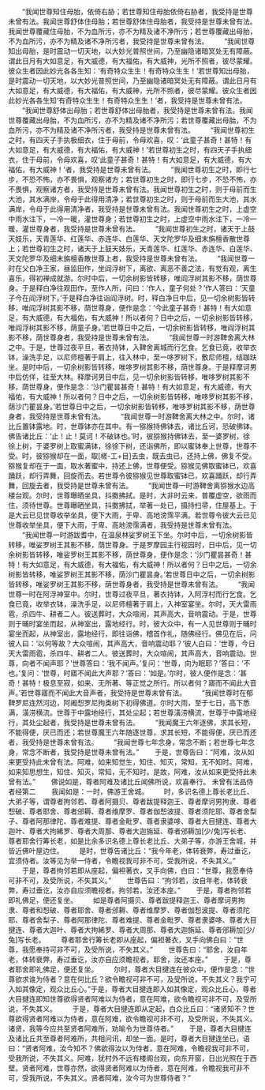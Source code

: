 <!-- { "loadSidebar": true } -->
　　“我闻世尊知住母胎，依倚右胁；若世尊知住母胎依倚右胁者，我受持是世尊未曾有法。我闻世尊舒体住母胎；若世尊舒体住母胎者，我受持是世尊未曾有法。我闻世尊覆藏住母胎，不为血所污，亦不为精及诸不净所污；若世尊覆藏出母胎，不为血所污，亦不为精及诸不净所污者，我受持是世尊未曾有法。
　　“我闻世尊知出母胎，是时震动一切天地，以大妙光普照世间，乃至幽隐诸暗冥处无有障蔽。谓此日月有大如意足，有大威德，有大福佑，有大威神，光所不照者，彼尽蒙耀。彼众生者因此妙光各各生知：‘有奇特众生生！有奇特众生生！’若世尊知出母胎，是时震动一切天地，以大妙光普照世间，乃至幽隐诸暗冥处无有障蔽。谓此日月有大如意足，有大威德，有大福佑，有大威神，光所不照者，彼尽蒙耀。彼众生者因此妙光各各生知‘有奇特众生生！有奇特众生生！’者，我受持是世尊未曾有法。
　　“我闻世尊舒体出母胎；若世尊舒体出母胎者，我受持是世尊未曾有法。我闻世尊覆藏出母胎，不为血所污，亦不为精及诸不净所污；若世尊覆藏出母胎，不为血所污，亦不为精及诸不净所污者，我受持是世尊未曾有法。
　　“我闻世尊初生之时，有四天子手执极细衣，住于母前，令母欢喜，叹：‘此童子甚奇！甚特！有大如意足，有大威德，有大福佑，有大威神！’若世尊初生之时，有四天子手执细衣，住于母前，令母欢喜，叹‘此童子甚奇！甚特！有大如意足，有大威德，有大福佑，有大威神！’者，我受持是世尊未曾有法。
　　“我闻世尊初生之时，即行七步，不恐不怖，亦不畏惧，观察诸方；若世尊初生之时，即行七步，不恐不怖，亦不畏惧，观察诸方者，我受持是世尊未曾有法。我闻世尊初生之时，则于母前而生大池，其水满岸，令母于此得用清净；若世尊初生之时，则于母前而生大池，其水满岸，令母于此得用清净者，我受持是世尊未曾有法。我闻世尊初生之时，上虚空中雨水注下，一冷一暖，灌世尊身；若世尊初生之时，上虚空中雨水注下，一冷一暖，灌世尊身者，我受持是世尊未曾有法。
　　“我闻世尊初生之时，诸天于上鼓天妓乐，天青莲华、红莲华、赤连华、白莲华、天文陀罗华及细末旃檀香散世尊上；若世尊初生之时，诸天于上鼓天妓乐，天青莲华、红莲华、赤连华、白莲华、天文陀罗华及细末旃檀香散世尊上者，我受持是世尊未曾有法。
　　“我闻世尊一时在父白净王家，昼监田作，坐阎浮树下，离欲、离恶不善之法，有觉有观，离生喜乐，得初禅成就游。尔时中后，一切余树影皆转移，唯阎浮树其影不移，荫世尊身。于是释白净往观田作，至作人所，问曰：‘作人，童子何处？’作人答曰：‘天童子今在阎浮树下。’于是释白净往诣阎浮树。时，释白净日中后，见一切余树影皆转移，唯阎浮树其影不移，荫世尊身，便作是念：‘今此童子甚奇！甚特！有大如意足，有大威德，有大福佑，有大威神！所以者何？日中之后，一切余树影皆转移，唯阎浮树其影不移，荫童子身。’若世尊日中之后，一切余树影皆转移，唯阎浮树其影不移，荫世尊身者，我受持是世尊未曾有法。
　　“我闻世尊一时游鞞舍离大林之中。于是，世尊过夜平旦，著衣持钵，入鞞舍离城而行乞食。乞食已竟，收举衣钵，澡洗手足，以尼师檀著于肩上，往入林中，至一哆罗树下，敷尼师檀，结跏趺坐。是时中后，一切余树影皆转移，唯哆罗树其影不移，荫世尊身。于是释摩诃男中后仿佯，往至大林。释摩诃男日中后，见一切余树影皆转移，唯哆罗树其影不移，荫世尊身，便作是念：‘沙门瞿昙甚奇！甚特！有大如意足，有大威德，有大福佑，有大威神！所以者何？日中之后，一切余树影皆转移，唯哆罗树其影不移，荫沙门瞿昙身。’若世尊日中之后，一切余树影皆转移，唯哆罗树其影不移，荫世尊身者，我受持是世尊未曾有法。
　　“我闻世尊一时游鞞舍离大林之中。尔时，诸比丘置钵露地。时，世尊钵亦在其中。有一猕猴持佛钵去，诸比丘诃，恐破佛钵。佛告诸比丘：‘止！止！莫诃！不破钵也。’时，彼猕猴持佛钵去，至一婆罗树，徐徐上树，于婆罗树上取蜜满钵，徐徐下树，还诣佛所，即以蜜钵奉上世尊，世尊不受。时，彼猕猴却在一面，取[槎-工+目]去虫，既去虫已，还持上佛，佛复不受。猕猴复却在于一面，取水著蜜中，持还上佛，世尊便受。猕猴见佛取蜜钵已，欢喜踊跃，却行弄舞，回旋而去。若世尊令彼猕猴见世尊取蜜钵已，欢喜踊跃，却行弄舞，回旋去者，我受持是世尊未曾有法。
　　“我闻世尊一时游鞞舍离猕猴水边高楼台观。尔时，世尊曝晒坐具，抖擞拂拭。是时，大非时云来，普覆虚空，欲雨而住，须待世尊。世尊曝晒坐具，抖擞拂拭，举著一处已，摄持扫帚，住屋基上。于是大云已见世尊收举坐具，便下大雨，于卑、高地滂霈平满。若世尊令彼大云已见世尊收举坐具，便下大雨，于卑、高地滂霈满者，我受持是世尊未曾有法。
　　“我闻世尊一时游跋耆中，在温泉林娑罗树王下坐。尔时中后，一切余树影皆转移，唯娑罗树王其影不移，荫世尊身。于是罗摩园主行视园时，日中后，见一切余树影皆转移，唯娑罗树王其影不移，荫世尊身，便作是念：‘沙门瞿昙甚奇！甚特！有大如意足，有大威德，有大福佑，有大威神！所以者何？日中之后，一切余树影皆转移，唯娑罗树王其影不移，荫沙门瞿昙身。’若世尊日中之后，一切余树影皆转移，唯娑罗树王其影不移，荫世尊身者，我受持是世尊未曾有法。
　　“我闻世尊一时在阿浮神室中。尔时，世尊过夜平旦，著衣持钵，入阿浮村而行乞食。乞食已竟，收举衣钵，澡洗手足，以尼师檀著于肩上，入神室宴坐。尔时，天大雷雨雹，杀四牛、耕者二人。彼送葬时，大众喧闹，其声高大，音响震动。于是，世尊则于晡时宴坐而起，从神室出，露地经行。时，彼大众中，有一人见世尊则于晡时宴坐而起，从神室出，露地经行，即往诣佛，稽首作礼，随佛经行。佛见在后，问彼人曰：‘以何等故？大众喧闹，其声高大，音响震动耶？’彼人白曰：‘世尊，今日天大雷雨雹，杀四牛、耕者二人。彼送葬时，大众喧闹，其声高大，音响震动。世尊，向者不闻声耶？’世尊答曰：‘我不闻声。’复问：‘世尊，向为眠耶？’答曰：‘不也。’复问：‘世尊，时寤不闻此大声耶？’答曰：‘如是。’尔时，彼人便作是念：‘甚奇！甚特！极息至寂，如来、无所著、等正觉之所行。所以者何？寤而不闻此大音声。’若世尊寤而不闻此大音声者，我受持是世尊未曾有法。
　　“我闻世尊时在郁鞞罗尼连然河边，阿阇惒罗尼拘类树下初得佛道。尔时大雨，至于七日，高下悉满，潢涝横流。世尊于中露地经行，其处尘起；若世尊潢涝横流，世尊于中露地经行，其处尘起者，我受持是世尊未曾有法。
　　“我闻魔王六年逐佛，求其长短，不能得便，厌已而还；若世尊魔王六年随逐世尊，求其长短，不能得便，厌已而还者，我受持是世尊未曾有法。
　　“我闻世尊七年念身，常念不断；若世尊七年念身，常念不断者，我受持是世尊未曾有法。”
　　于是，世尊告曰：“阿难，汝从如来更受持此未曾有法。阿难，如来知觉生，知住、知灭，常知，无不知时。阿难，如来知思想生，知住、知灭，常知，无不知时。是故，阿难，汝从如来更受持此未曾有法。”
　　佛说如是，尊者阿难及诸比丘闻佛所说，欢喜奉行。
未曾有法品侍者经第二
　　我闻如是：一时，佛游王舍城。
　　时，多识名德上尊长老比丘、大弟子等，谓尊者拘邻若、尊者阿摄贝、尊者跋提释迦王、尊者摩诃男拘隶、尊者惒破、尊者耶舍、尊者邠耨、尊者维摩罗、尊者伽惒波提、尊者须陀耶、尊者舍梨子、尊者阿那律陀、尊者难提、尊者金毗罗、尊者隶婆哆、尊者大目揵连、尊者大迦叶、尊者大拘絺罗、尊者大周那、尊者大迦旃延、尊者邠耨加[少/兔]写长老、尊者耶舍行筹长老，如是比余多识名德上尊长老比丘、大弟子等，亦游王舍城，并皆近佛叶屋边住。
　　是时，世尊告诸比丘：“我今年老，体转衰弊，寿过垂讫，宜须侍者。汝等见为举一侍者，令瞻视我可非不可，受我所说，不失其义。”
　　于是，尊者拘邻若即从座起，偏袒著衣，叉手向佛，白曰：“世尊，我愿奉侍可非不可，及受所说，不失其义。”
　　世尊告曰：“拘邻若，汝自年老，体转衰弊，寿过垂讫，汝亦自应须瞻视者。拘邻若，汝还本座。”
　　于是，尊者拘邻若即礼佛足，便还复坐。
　　如是尊者阿摄贝、尊者跋提释迦王、尊者摩诃男拘隶、尊者和惒破、尊者耶舍、尊者邠耨、尊者维摩罗、尊者伽惒波提、尊者须陀耶、尊者舍梨子、尊者阿那律陀、尊者难提、尊者金毗罗、尊者隶婆哆、尊者大目揵连、尊者大迦叶、尊者大拘絺罗、尊者大周那、尊者大迦旃延、尊者邠耨加[少/兔]写长老。
　　尊者耶舍行筹长老即从座起，偏袒著衣，叉手向佛白曰：“世尊，我愿奉持可非不可，及受所说，不失其义。”
　　世尊告曰：“耶舍，汝自年老，体转衰弊，寿过垂讫，汝亦自应须瞻视者。耶舍，汝还本座。”
　　于是，尊者耶舍即礼佛足，便还复坐。
　　尔时，尊者大目揵连在彼众中，便作是念：“世尊欲求谁为侍者？意在何比丘？欲令瞻视可非不可，及受所说，不失其义？我宁可入如其像定，观众比丘心。”于是，尊者大目揵连即入如其像定，观众比丘心，尊者大目揵连即知世尊欲得贤者阿难以为侍者，意在阿难，欲令瞻视可非不可，及受所说，不失其义。
　　于是，尊者大目揵连即从定起，白众比丘曰：“诸贤知不？世尊欲得贤者阿难以为侍者，意在阿难，欲令瞻视可非不可，及受所说，不失其义。诸贤，我等今应共至贤者阿难所，劝喻令为世尊侍者。”
　　于是，尊者大目揵连及诸比丘共至尊者阿难所，共相问讯，却坐一面。是时，尊者大目揵连坐已，语曰：“贤者阿难，汝今知不？佛欲得汝以为侍者，意在阿难，令瞻视我可非不可，受我所说，不失其义。阿难，犹村外不远有楼阁台观，向东开窗，日出光照在于西壁。贤者阿难，世尊亦然，欲得贤者阿难以为侍者，意在阿难，令瞻视我可非不可，受我所说，不失其义。贤者阿难，汝今可为世尊侍者？”
